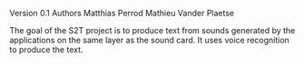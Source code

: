 Version 0.1
Authors
Matthias Perrod
Mathieu Vander Plaetse

The goal of the S2T project is to produce text from sounds generated by the applications on the same layer as the sound card. It uses voice recognition to produce the text.

